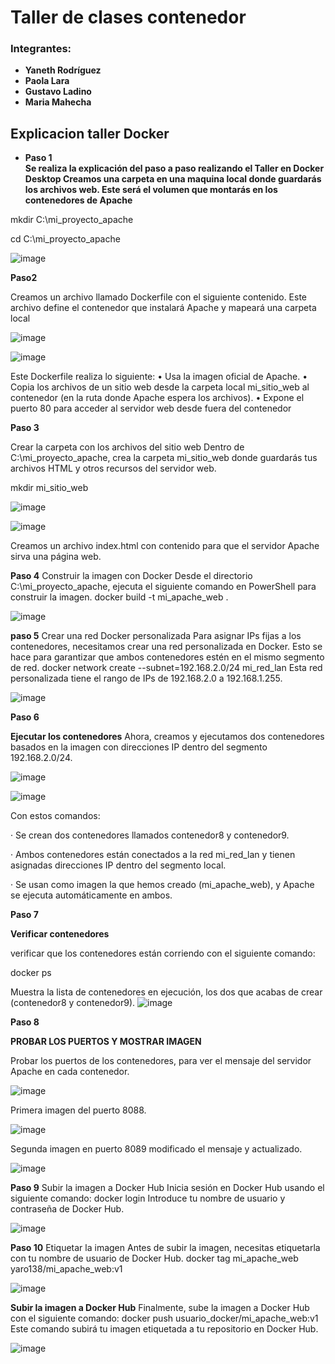 # Taller  de clases contenedor
### Integrantes:
- **Yaneth Rodríguez**
- **Paola Lara**
- **Gustavo Ladino**
- **Maria Mahecha**

## Explicacion taller Docker

- **Paso 1**  
**Se realiza la explicación del paso a paso realizando el Taller en Docker Desktop
Creamos una carpeta en una maquina local donde guardarás los archivos web. Este será el volumen que montarás en los contenedores de Apache**

mkdir C:\mi_proyecto_apache

cd C:\mi_proyecto_apache


![image](https://github.com/user-attachments/assets/a8cee9af-6ac2-4a77-a8e3-7336a815a54e)


**Paso2**

Creamos un archivo llamado Dockerfile con el siguiente contenido. Este archivo define el contenedor que instalará Apache y mapeará una carpeta local

![image](https://github.com/user-attachments/assets/ecb2b0cb-63f4-49f0-97c1-b0271b6ed38f)


![image](https://github.com/user-attachments/assets/b7e14636-9ee8-48ad-9a08-cb8fe10b2f42)

Este Dockerfile realiza lo siguiente:
•	Usa la imagen oficial de Apache.
•	Copia los archivos de un sitio web desde la carpeta local mi_sitio_web al contenedor (en la ruta donde Apache espera los archivos).
•	Expone el puerto 80 para acceder al servidor web desde fuera del contenedor


**Paso 3**

Crear la carpeta con los archivos del sitio web
Dentro de C:\mi_proyecto_apache, crea la carpeta mi_sitio_web donde guardarás tus archivos HTML y otros recursos del servidor web.

mkdir mi_sitio_web

![image](https://github.com/user-attachments/assets/e6a48a26-e943-4e25-bd61-a5ab447b13dc)

![image](https://github.com/user-attachments/assets/332fb75a-1e03-4b2b-a2fc-28f22f46609c)

Creamos un archivo index.html con contenido  para que el servidor Apache sirva una página web.

**Paso 4**
Construir la imagen con Docker
Desde el directorio C:\mi_proyecto_apache, ejecuta el siguiente comando en PowerShell para construir la imagen.
docker build -t mi_apache_web .

![image](https://github.com/user-attachments/assets/d9064b2b-ab75-4b57-af29-9cad40e4e710)

**paso 5**
Crear una red Docker personalizada
Para asignar IPs fijas a los contenedores, necesitamos crear una red personalizada en Docker. Esto se hace para garantizar que ambos contenedores estén en el mismo segmento de red.
docker network create --subnet=192.168.2.0/24 mi_red_lan
Esta red personalizada tiene el rango de IPs de 192.168.2.0 a 192.168.1.255.

![image](https://github.com/user-attachments/assets/b13dc113-7cad-40c8-ad9d-8bde488e3486)

**Paso 6**

**Ejecutar los contenedores**
Ahora, creamos y ejecutamos dos contenedores basados en la imagen con direcciones IP dentro del segmento 192.168.2.0/24.


![image](https://github.com/user-attachments/assets/77edc52b-24f6-4957-9928-acf0d0cbcee2)

![image](https://github.com/user-attachments/assets/5dfda67e-696f-4d86-a5ef-ee7b4fd8027f)

Con estos comandos:

· Se crean dos contenedores llamados contenedor8 y contenedor9.

· Ambos contenedores están conectados a la red mi_red_lan y tienen asignadas direcciones IP dentro del segmento local.

· Se usan como imagen la que hemos creado (mi_apache_web), y Apache se ejecuta automáticamente en ambos.

**Paso 7**

**Verificar contenedores**

verificar que los contenedores están corriendo con el siguiente comando:

docker ps

Muestra la lista de contenedores en ejecución, los dos que acabas de crear (contenedor8 y contenedor9).
![image](https://github.com/user-attachments/assets/af3ff17f-7d7a-4b9d-a787-c94e41664d9e)

**Paso 8**

**PROBAR LOS PUERTOS Y MOSTRAR IMAGEN**

Probar los puertos de los contenedores, para ver el mensaje del servidor Apache en cada contenedor.

![image](https://github.com/user-attachments/assets/939a9161-9b20-40ce-992b-f3f5669222ab)

Primera imagen del puerto 8088.

![image](https://github.com/user-attachments/assets/393bbfb7-31e5-4efa-b33e-f824263d6dfe)

Segunda imagen en puerto 8089 modificado el mensaje y actualizado.

![image](https://github.com/user-attachments/assets/a95f61f7-83fa-4499-8bce-8c57c3eb9b0b)

**Paso 9**
Subir la imagen a Docker Hub
Inicia sesión en Docker Hub usando el siguiente comando:
docker login
Introduce tu nombre de usuario y contraseña de Docker Hub.

 ![image](https://github.com/user-attachments/assets/4627f5bc-c070-4cfa-97d0-d24dd7bf5b82)

 
**Paso 10** 
Etiquetar la imagen
Antes de subir la imagen, necesitas etiquetarla con tu nombre de usuario de Docker Hub. 
docker tag mi_apache_web yaro138/mi_apache_web:v1

 ![image](https://github.com/user-attachments/assets/a85c1c45-a9cb-4290-9a93-086f92ba34d6)

**Subir la imagen a Docker Hub** 
Finalmente, sube la imagen a Docker Hub con el siguiente comando:
docker push usuario_docker/mi_apache_web:v1
Este comando subirá tu imagen etiquetada a tu repositorio en Docker Hub.
 
![image](https://github.com/user-attachments/assets/f07ccd94-2354-4476-91cc-52f2dfd8f014)








